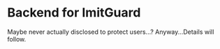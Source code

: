 # Backend for ImitGuard
Maybe never actually disclosed to protect users...?
Anyway...Details will follow.